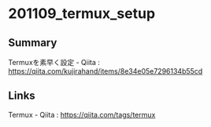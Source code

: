 # 201109_termux_setup

## Summary

Termuxを素早く設定 - Qiita
: https://qiita.com/kujirahand/items/8e34e05e7296134b55cd


## Links

Termux - Qiita
: https://qiita.com/tags/termux


